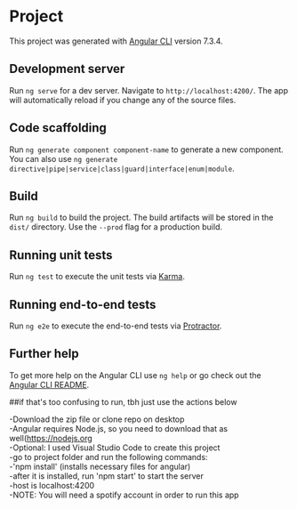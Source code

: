 # Project

This project was generated with [Angular CLI](https://github.com/angular/angular-cli) version 7.3.4.

## Development server

Run `ng serve` for a dev server. Navigate to `http://localhost:4200/`. The app will automatically reload if you change any of the source files.

## Code scaffolding

Run `ng generate component component-name` to generate a new component. You can also use `ng generate directive|pipe|service|class|guard|interface|enum|module`.

## Build

Run `ng build` to build the project. The build artifacts will be stored in the `dist/` directory. Use the `--prod` flag for a production build.

## Running unit tests

Run `ng test` to execute the unit tests via [Karma](https://karma-runner.github.io).

## Running end-to-end tests

Run `ng e2e` to execute the end-to-end tests via [Protractor](http://www.protractortest.org/).

## Further help

To get more help on the Angular CLI use `ng help` or go check out the [Angular CLI README](https://github.com/angular/angular-cli/blob/master/README.md).


##if that's too confusing to run, tbh just use the actions below

-Download the zip file or clone repo on desktop <br/>
-Angular requires Node.js, so you need to download that as well(https://nodejs.org<br/>
-Optional: I used Visual Studio Code to create this project<br/>
-go to project folder and run the following commands:<br/>
  -'npm install' (installs necessary files for angular)<br/>
  -after it is installed, run 'npm start' to start the server<br/>
  -host is localhost:4200<br/>
-NOTE: You will need a spotify account in order to run this app<br/>
